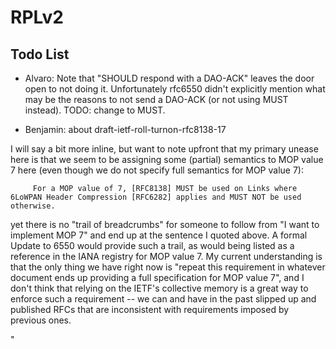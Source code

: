 # RPLv2

Todo List
---------

* Alvaro: Note that "SHOULD respond with a DAO-ACK" leaves the door open to not doing it. Unfortunately rfc6550 didn't explicitly mention what may be the reasons to not send a DAO-ACK (or not using MUST instead). TODO: change to MUST.

* Benjamin: about  draft-ietf-roll-turnon-rfc8138-17 

I will say a bit more inline, but want to note upfront that my primary unease here is that we seem to be assigning some (partial) semantics to MOP value 7 here (even though we do not specify full semantics for MOP value 7):

         For a MOP value of 7, [RFC8138] MUST be used on Links where 6LoWPAN Header Compression [RFC6282] applies and MUST NOT be used otherwise.

yet there is no "trail of breadcrumbs" for someone to follow from "I want to implement MOP 7" and end up at the sentence I quoted above.  A formal Update to 6550 would provide such a trail, as would being listed as a reference in the IANA registry for MOP value 7.  My current understanding is that the only thing we have right now is "repeat this requirement in whatever document ends up providing a full specification for MOP value 7", and I don't think that relying on the IETF's collective memory is a great way to enforce such a requirement -- we can and have in the past slipped up and published RFCs that are inconsistent with requirements imposed by previous ones.

"
